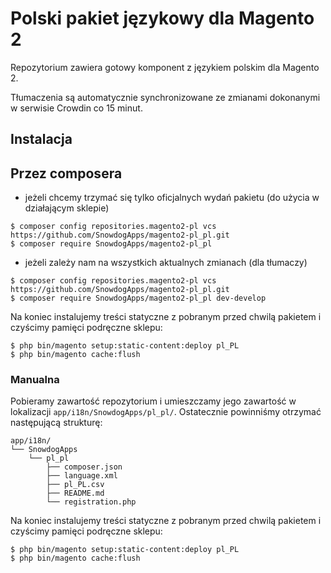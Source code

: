 Polski pakiet językowy dla Magento 2
==========
Repozytorium zawiera gotowy komponent z językiem polskim dla Magento 2.

Tłumaczenia są automatycznie synchronizowane ze zmianami dokonanymi w serwisie Crowdin co 15 minut.

## Instalacja

## Przez composera
* jeżeli chcemy trzymać się tylko oficjalnych wydań pakietu (do użycia w działającym sklepie)
```
$ composer config repositories.magento2-pl vcs https://github.com/SnowdogApps/magento2-pl_pl.git
$ composer require SnowdogApps/magento2-pl_pl
```
* jeżeli zależy nam na wszystkich aktualnych zmianach (dla tłumaczy)
```
$ composer config repositories.magento2-pl vcs https://github.com/SnowdogApps/magento2-pl_pl.git
$ composer require SnowdogApps/magento2-pl_pl dev-develop
```

Na koniec instalujemy treści statyczne z pobranym przed chwilą pakietem i czyścimy pamięci podręczne sklepu:
```
$ php bin/magento setup:static-content:deploy pl_PL
$ php bin/magento cache:flush
```

### Manualna
Pobieramy zawartość repozytorium i umieszczamy jego zawartość w lokalizacji `app/i18n/SnowdogApps/pl_pl/`.
Ostatecznie powinniśmy otrzymać następującą strukturę:
```
app/i18n/
└── SnowdogApps
    └── pl_pl
        ├── composer.json
        ├── language.xml
        ├── pl_PL.csv
        ├── README.md
        └── registration.php
```

Na koniec instalujemy treści statyczne z pobranym przed chwilą pakietem i czyścimy pamięci podręczne sklepu:
```
$ php bin/magento setup:static-content:deploy pl_PL
$ php bin/magento cache:flush
```
